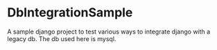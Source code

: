 # DbIntegrationSample
A sample django project to test various ways to integrate django with a legacy db. The db used here is mysql.
